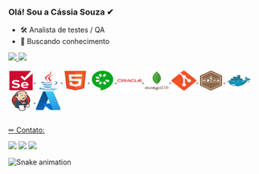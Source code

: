 ### Olá! Sou a Cássia Souza ✔


- 🛠 Analista de testes / QA
- 🔎 Buscando conhecimento

 <div>
  <a href="https://github.com/cassia-cristina">
  <img height="180em" src="https://github-readme-stats.vercel.app/api?username=cassia-cristina&show_icons=true&theme=great-gatsby&include_all_commits=true&count_private=true"/>
  <img height="180em" src="https://github-readme-stats.vercel.app/api/top-langs/?username=cassia-cristina&layout=compact&langs_count=8&theme=great-gatsby"/>
</div>
  
<div style="display: inline_block"><br>
 <img align="center" alt="Cassia-Java" height="40" width="50" src="https://github.com/devicons/devicon/blob/master/icons/selenium/selenium-original.svg"> 
 <img align="center" alt="Cassia-Java" height="40" width="50" src="https://raw.githubusercontent.com/devicons/devicon/master/icons/java/java-original.svg">
  <img align="center" alt="Cassia-HTML" height="40" width="50" src="https://raw.githubusercontent.com/devicons/devicon/master/icons/html5/html5-original.svg">
   <img align="center" alt="Cassia-cucumber" height="40" width="50" src="https://raw.githubusercontent.com/devicons/devicon/master/icons/cucumber/cucumber-plain.svg">
  <img align="center" alt="Cassia-oracle" height="40" width="50" src="https://raw.githubusercontent.com/devicons/devicon/master/icons/oracle/oracle-original.svg">
 <img align="center" alt="Cassia-mongo" height="40" width="50" src="https://raw.githubusercontent.com/devicons/devicon/master/icons/mongodb/mongodb-original-wordmark.svg">
 <img align="center" alt="Cassia-git" height="40" width="50" src="https://github.com/devicons/devicon/blob/master/icons/git/git-original.svg">
 <img align="center" alt="Cassia-mocha" height="40" width="50" src="https://github.com/devicons/devicon/blob/master/icons/mocha/mocha-plain.svg">
 <img align="center" alt="Cassia-docker" height="40" width="50" src="https://github.com/devicons/devicon/blob/master/icons/docker/docker-original.svg">
 <img align="center" alt="Cassia-jenkins" height="40" width="50" src="https://github.com/devicons/devicon/blob/master/icons/jenkins/jenkins-original.svg">
 <img align="center" alt="Cassia-azure" height="40" width="50" src="https://github.com/devicons/devicon/blob/master/icons/azure/azure-original.svg">
 </div>

##

 ✏ Contato:
 <div>  
   <a href="https://www.linkedin.com/in/cassia-cristina-souza/" target="_blank"><img src="https://img.shields.io/badge/-LinkedIn-%230077B5?style=for-the-badge&logo=linkedin&logoColor=white" target="_blank"></a> 
  <a href="https://www.instagram.com/cassiacristccb/" target="_blank"><img src="https://img.shields.io/badge/-Instagram-%23E4405F?style=for-the-badge&logo=instagram&logoColor=white" target="_blank"></a>
  <a href = "mailto:cassia.cristina.go@gmail.com"><img src="https://img.shields.io/badge/Gmail-D14836?style=for-the-badge&logo=gmail&logoColor=white" target="_blank"></a>

 
  ![Snake animation](https://github.com/cassia-cristina/cassia-cristina/blob/output/github-contribution-grid-snake.svg)
 
  </div>
